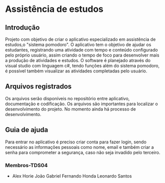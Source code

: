 # Assistência de estudos
## Introdução 
Projeto com objetivo de criar o aplicativo especializado em assistência de estudos,o "sistema pomodoro".
O aplicativo tem o objetivo de ajudar os estudantes, registrando uma atividade com tempo e conteúdo configurado pelo próprio usuário,
assim criando o tempo de foco para desenvolver mais a produção de atividades e estudos. O software é planejado através do visual studio com linguagem c#, 
tendo funções além do sistema pomodoro, é possível também visualizar as atividades completadas pelo usuário.

## Arquivos registrados
Os arquivos serão disponíveis no repositório entre aplicativo, documentação e codificação. Os arquivos são importantes para localizar o desenvolvimento
do projeto. No momento ainda há processo de desenvolvimento.

## Guia de ajuda
Para entrar no aplicativo é preciso criar conta para fazer login, sendo necessário as informações pessoais como nome, email e também criar a senha para 
comprometer a segurança, caso não seja invadido pelo terceiro.
### Membros-TDS04
- Alex Horie  João Gabriel  Fernando Honda   Leonardo Santos

